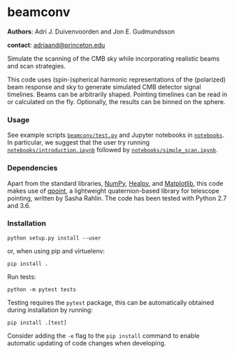 # beamconv

**Authors**: Adri J. Duivenvoorden and Jon E. Gudmundsson

**contact**: adriaand@princeton.edu

Simulate the scanning of the CMB sky while incorporating realistic beams and
scan strategies.

This code uses (spin-)spherical harmonic representations of the (polarized) beam response
and sky to generate simulated CMB detector signal timelines. Beams can be arbitrarily shaped.
Pointing timelines can be read in or calculated on the fly. Optionally, the results can be
binned on the sphere.

### Usage

See example scripts [`beamconv/test.py`](../../tree/master/beamconv/test.py) and Jupyter notebooks in [`notebooks`](../../tree/master/notebooks). In particular, we suggest that the user try running [`notebooks/introduction.ipynb`](../../tree/master/notebooks/introduction.ipynb) followed by [`notebooks/simple_scan.ipynb`](../../tree/master/notebooks/simple_scan.ipynb).

### Dependencies
Apart from the standard libraries, [NumPy](https://github.com/numpy/numpy), [Healpy](https://github.com/healpy/healpy), and [Matplotlib](https://github.com/matplotlib/matplotlib), this code makes use of [qpoint](https://github.com/arahlin/qpoint), a lightweight quaternion-based library for telescope pointing, written by Sasha Rahlin. The code has been tested with Python 2.7 and 3.6.

### Installation

```
python setup.py install --user
```

or, when using pip and virtuelenv:

```
pip install .
```

Run tests:

```
python -m pytest tests
```

Testing requires the `pytest` package, this can be automatically obtained during installation by running:

```
pip install .[test]
```

Consider adding the `-e` flag to the `pip install` command to enable automatic updating of code changes when developing.






